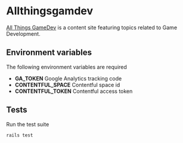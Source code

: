 # Allthingsgamdev

[All Things GameDev](https://allthingsgamedev.com) is a content site featuring topics related to Game Development.

## Environment variables

The following environment variables are required

  * **GA_TOKEN** Google Analytics tracking code
  * **CONTENTFUL_SPACE** Contentful space id
  * **CONTENTFUL_TOKEN** Contentful access token

## Tests

Run the test suite

```
rails test
```
